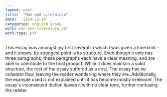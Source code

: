 ```yaml
---
layout: post
title:  "Man and Literature"
date:   2014-12-19
categories: english essay
work: man-and-literature.pdf
work-type: pdf
---
```

This essay was amongst my first several in which I was given a time limit - and it shows. Its strongest point is its structure. Even though it only has three paragraphs, these paragraphs each have a clear meaning, and are able to contribute to the final product. While it does maintain a solid structure, the rest of the essay suffered as a cost.
The essay has no coherent flow, leaving the reader wondering where they are. Additionally, the example used is not explained until it has become mostly irrelevant. The essay's inconsistent diction leaves it with no clear tone, further confusing the reader.